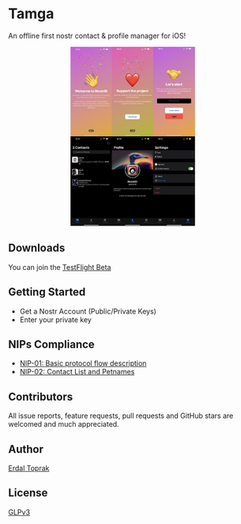 # Tamga

An offline first nostr contact & profile manager for iOS!

<p align="center">
    <img src="./Docs/nostrid_features.jpeg" width="50%" height="50%" />
</p>

## Downloads 

You can join the [TestFlight Beta](https://erdaltoprak.github.io/tamga/)

## Getting Started 

- Get a Nostr Account (Public/Private Keys)
- Enter your private key

## NIPs Compliance

- [NIP-01: Basic protocol flow description](https://github.com/nostr-protocol/nips/blob/master/01.md)
- [NIP-02: Contact List and Petnames](https://github.com/nostr-protocol/nips/blob/master/02.md)


## Contributors

All issue reports, feature requests, pull requests and GitHub stars are welcomed and much appreciated.

## Author

[Erdal Toprak](https://github.com/erdaltoprak)

## License

[GLPv3](https://github.com/erdaltoprak/tamga/blob/main/LICENSE)
